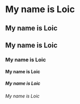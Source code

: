 # My name is Loic
## My name is Loic
## My name is Loic
### My name is Loic
#### My name is Loic
##### My name is Loic
###### My name is Loic
